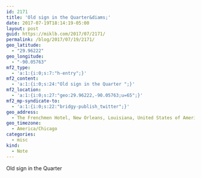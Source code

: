 ```yaml
---
id: 2171
title: 'Old sign in the Quarter&diams;'
date: 2017-07-19T18:14:19-05:00
layout: post
guid: https://miklb.com/2017/07/2171/
permalink: /blog/2017/07/19/2171/
geo_latitude:
  - "29.96222"
geo_longitude:
  - "-90.05763"
mf2_type:
  - 'a:1:{i:0;s:7:"h-entry";}'
mf2_content:
  - 'a:1:{i:0;s:24:"Old sign in the Quarter ";}'
mf2_location:
  - 'a:1:{i:0;s:27:"geo:29.96222,-90.05763;u=65";}'
mf2_mp-syndicate-to:
  - 'a:1:{i:0;s:22:"bridgy-publish_twitter";}'
geo_address:
  - The Frenchmen Hotel, New Orleans, Louisiana, United States of America
geo_timezone:
  - America/Chicago
categories:
  - misc
kind:
  - Note
---
```

Old sign in the Quarter 